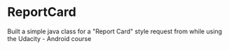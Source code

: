# ReportCard
Built a simple java class for a "Report Card" style request from while using the Udacity - Android course
